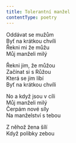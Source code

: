 ```yaml
---
title: Tolerantní manžel
contentType: poetry
---
```


<section>

Oddávat se mužům  
Byť na krátkou chvíli  
Řekni mi že můžu  
Můj manželi milý

Řekni jim, že můžou  
Začínat si s Růžou  
Která se jim líbí  
Byť na krátkou chvíli

No a když jsou v cíli  
Můj manželi milý  
Čerpám nové síly  
Na manželství s tebou

Z něhož žena šílí  
Když polibky zebou

</section>
